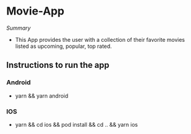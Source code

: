 # Movie-App

*Summary*
- This App provides the user with a collection of their favorite movies listed as upcoming, popular, top rated.

## Instructions to run the app

### Android
- yarn && yarn android

### IOS
- yarn && cd ios && pod install && cd .. && yarn ios
